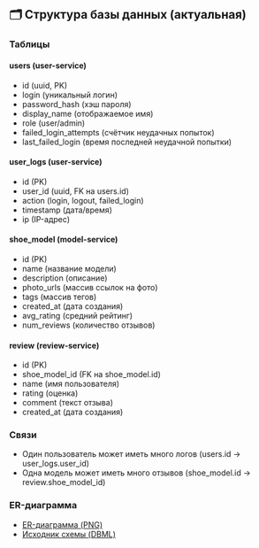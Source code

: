 ## 🗂️ Структура базы данных (актуальная)

### Таблицы

#### users (user-service)
- id (uuid, PK)
- login (уникальный логин)
- password_hash (хэш пароля)
- display_name (отображаемое имя)
- role (user/admin)
- failed_login_attempts (счётчик неудачных попыток)
- last_failed_login (время последней неудачной попытки)

#### user_logs (user-service)
- id (PK)
- user_id (uuid, FK на users.id)
- action (login, logout, failed_login)
- timestamp (дата/время)
- ip (IP-адрес)

#### shoe_model (model-service)
- id (PK)
- name (название модели)
- description (описание)
- photo_urls (массив ссылок на фото)
- tags (массив тегов)
- created_at (дата создания)
- avg_rating (средний рейтинг)
- num_reviews (количество отзывов)

#### review (review-service)
- id (PK)
- shoe_model_id (FK на shoe_model.id)
- name (имя пользователя)
- rating (оценка)
- comment (текст отзыва)
- created_at (дата создания)

### Связи
- Один пользователь может иметь много логов (users.id → user_logs.user_id)
- Одна модель может иметь много отзывов (shoe_model.id → review.shoe_model_id)

### ER-диаграмма
- [ER-диаграмма (PNG)](./ERD.png)
- [Исходник схемы (DBML)](./schema.dbml)

